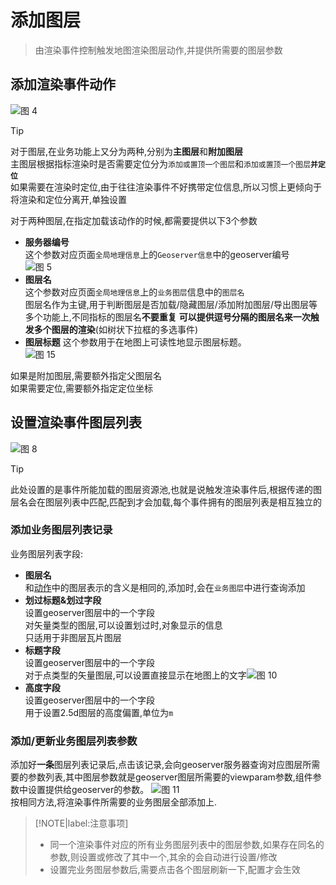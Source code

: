 # 添加图层

> 由渲染事件控制触发地图渲染图层动作,并提供所需要的图层参数  

## 添加渲染事件动作

![图 4](https://s2.loli.net/2022/05/26/1fe8uSpldtJrHjP.png '添加图层动作')  

>[!TIP]
>对于图层,在业务功能上又分为两种,分别为**主图层**和**附加图层**  
>主图层根据指标渲染时是否需要定位分为`添加或置顶一个图层`和<code>添加或置顶一个图层**并定位**</code>  
>如果需要在渲染时定位,由于往往渲染事件不好携带定位信息,所以习惯上更倾向于将渲染和定位分离开,单独设置  

对于两种图层,在指定加载该动作的时候,都需要提供以下3个参数

* **服务器编号**  
  这个参数对应页面`全局地理信息`上的`Geoserver信息`中的geoserver编号  
  ![图 5](https://s2.loli.net/2022/05/26/bol6uQjxaskOCn2.png)  
* **图层名**  
  这个参数对应页面`全局地理信息`上的`业务图层`信息中的`图层名`  
  图层名作为主键,用于判断图层是否加载/隐藏图层/添加附加图层/导出图层等多个功能上,不同指标的图层名**不要重复**
  **可以提供逗号分隔的图层名来一次触发多个图层的渲染**(如树状下拉框的多选事件)  
* **图层标题**
  这个参数用于在地图上可读性地显示图层标题。  
  ![图 15](https://s2.loli.net/2022/05/27/C1SLAVDEe7YbMch.png)  

如果是附加图层,需要额外指定父图层名  
如果需要定位,需要额外指定定位坐标  

## 设置渲染事件图层列表  

![图 8](https://s2.loli.net/2022/05/26/HZEGWeF8osNIqRY.png)  

>[!TIP]
>此处设置的是事件所能加载的图层资源池,也就是说触发渲染事件后,根据传递的图层名会在图层列表中匹配,匹配到才会加载,每个事件拥有的图层列表是相互独立的

### 添加业务图层列表记录

业务图层列表字段:

* **图层名**  
  和[动作](#添加渲染事件动作)中的图层表示的含义是相同的,添加时,会在`业务图层`中进行查询添加  
* **划过标题&划过字段**  
  设置geoserver图层中的一个字段  
  对矢量类型的图层,可以设置划过时,对象显示的信息  
  只适用于非图层瓦片图层  
* **标题字段**  
  设置geoserver图层中的一个字段  
  对于点类型的矢量图层,可以设置直接显示在地图上的文字![图 10](https://s2.loli.net/2022/05/26/AUj946BcRpgqa7b.png '光柱图层显示的文字')  
* **高度字段**  
  设置geoserver图层中的一个字段  
  用于设置2.5d图层的高度偏置,单位为`m`

### 添加/更新业务图层列表参数

添加好**一条**图层列表记录后,点击该记录,会向geoserver服务器查询对应图层所需要的参数列表,其中图层参数就是geoserver图层所需要的viewparam参数,组件参数中设置提供给geoserver的参数。
![图 11](https://s2.loli.net/2022/05/26/QKBfbc7r5msiuSM.png)  
按相同方法,将渲染事件所需要的业务图层全部添加上.  

>[!NOTE|label:注意事项]
>* 同一个渲染事件对应的所有业务图层列表中的图层参数,如果存在同名的参数,则设置或修改了其中一个,其余的会自动进行设置/修改  
>* 设置完业务图层参数后,需要点击各个图层刷新一下,配置才会生效  
